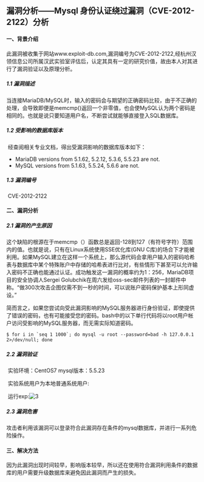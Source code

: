 ## 漏洞分析——Mysql 身份认证绕过漏洞（CVE-2012-2122）分析

#### 一、背景介绍

​	此漏洞被收集于网站www.exploit-db.com,漏洞编号为CVE-2012-2122,经杭州汉领信息公司所属汉武实验室评估后，认定其具有一定的研究价值，故由本人对其进行了漏洞验证以及原理分析。

##### 1.1 漏洞描述

​	当连接MariaDB/MySQL时，输入的密码会与期望的正确密码比较，由于不正确的处理，会导致即便是memcmp()返回一个非零值，也会使MySQL认为两个密码是相同的。也就是说只要知道用户名，不断尝试就能够直接登入SQL数据库。

##### 1.2 受影响的数据库版本

​	经查阅相关专业文档，得出受漏洞影响的数据库版本如下：

+ MariaDB versions from 5.1.62, 5.2.12, 5.3.6, 5.5.23 are not.
+ MySQL versions from 5.1.63, 5.5.24, 5.6.6 are not.

##### 1.3 漏洞编号

​	CVE-2012-2122

  

#### 二、漏洞分析

##### 2.1 漏洞的产生原因

​	这个缺陷的根源在于memcmp（）函数总是返回-128到127（有符号字符）范围内的值。也就是说，只有在Linux系统使用SSE优化库(GNU C库)的场合下才能被利用。如果MySQL建立在这样一个系统上，那么源代码会拿用户输入的密码哈希表与数据库中某个特殊账户中存储的哈希表进行比对，有些情形下甚至可以允许输入密码不正确也能通过认证。成功触发这一漏洞的概率约为1：256，MariaDB项目的安全协调人Sergei Golubchik在周六发给oss-sec邮件列表的一封邮件中称。“做300次攻击企图仅需不到一秒的时间，可以说账户密码保护基本上形同虚设。”

​	简而言之，如果您尝试向受此漏洞影响的MySQL服务器进行身份验证，即使提供了错误的密码，也有可能接受您的密码。bash中的以下单行代码将以root用户帐户访问受影响的MySQL服务器，而无需实际知道密码。	

```
$ for i in `seq 1 1000`; do mysql -u root --password=bad -h 127.0.0.1 2>/dev/null; done
```



##### 2.2 漏洞验证

​	实验环境：CentOS7	   mysql版本：5.5.23

​	实验系统用户为本地普通系统用户:

​	运行exp:![3](../gif/3.gif)

##### 2.3 漏洞危害

​	攻击者利用该漏洞可以登录符合此漏洞存在条件的mysql数据库，并进行一系列危险操作。

#### 三、解决方法

​	因为此漏洞出现时间较早，影响版本较早，所以还在使用符合漏洞利用条件的数据库的用户需要升级数据库来避免因此漏洞而产生的损失。